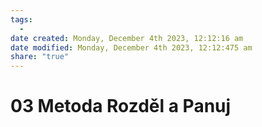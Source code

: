 ```yaml
---
tags:
  - 
date created: Monday, December 4th 2023, 12:12:16 am
date modified: Monday, December 4th 2023, 12:12:475 am
share: "true"
---
```


# 03 Metoda Rozděl a Panuj